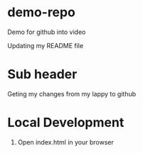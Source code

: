 # demo-repo
Demo for github into video

Updating my README file

# Sub header
Geting my changes from my lappy to github

# Local Development
1. Open index.html in your browser